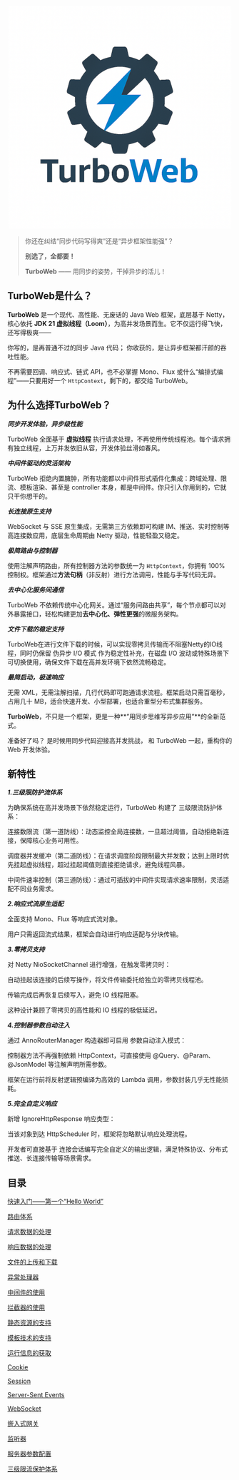<p align="center">
 <img src="./docs/image/logo.png" alt=""/>
</p>

> 你还在纠结“同步代码写得爽”还是“异步框架性能强”？
>
> **别选了，全都要！**
>
> **TurboWeb** —— 用同步的姿势，干掉异步的活儿！



## TurboWeb是什么？

**TurboWeb** 是一个现代、高性能、无废话的 Java Web 框架，底层基于 Netty，核心依托 **JDK 21 虚拟线程（Loom）**，为高并发场景而生。它不仅运行得飞快，还写得极爽——

你写的，是再普通不过的同步 Java 代码；
你收获的，是让异步框架都汗颜的吞吐性能。

不再需要回调、响应式、链式 API，也不必掌握 Mono、Flux 或什么“编排式编程”——只要用好一个 `HttpContext`，剩下的，都交给 TurboWeb。

## 为什么选择TurboWeb？

**_同步开发体验，异步级性能_**

TurboWeb 全面基于 **虚拟线程** 执行请求处理，不再使用传统线程池。每个请求拥有独立线程，上万并发依旧从容，开发体验丝滑如春风。

**_中间件驱动的灵活架构_**

TurboWeb 拒绝内置臃肿，所有功能都以中间件形式插件化集成：跨域处理、限流、模板渲染、甚至是 controller 本身，都是中间件。你只引入你用到的，它就只干你想干的。

**_长连接原生支持_**

WebSocket 与 SSE 原生集成，无需第三方依赖即可构建 IM、推送、实时控制等高连接数应用，底层生命周期由 Netty 驱动，性能轻盈又稳定。

**_极简路由与控制器_**

使用注解声明路由，所有控制器方法的参数统一为 `HttpContext`，你拥有 100% 控制权。框架通过**方法句柄**（非反射）进行方法调用，性能与手写代码无异。

**_去中心化服务间通信_**

TurboWeb 不依赖传统中心化网关。通过“服务间路由共享”，每个节点都可以对外暴露接口，轻松构建更加**去中心化、弹性更强**的微服务架构。

**_文件下载的稳定支持_**

TurboWeb在进行文件下载的时候，可以实现零拷贝传输而不阻塞Netty的IO线程，同时仍保留 伪异步 I/O 模式 作为稳定性补充，在磁盘 I/O 波动或特殊场景下可切换使用，确保文件下载在高并发环境下依然流畅稳定。

**_最简启动，极速响应_**

无需 XML，无需注解扫描，几行代码即可跑通请求流程。框架启动只需百毫秒，占用几十 MB，适合快速开发、小型部署，也适合重型分布式集群服务。



**TurboWeb**，不只是一个框架，更是一种**”用同步思维写异步应用”**的全新范式。

准备好了吗？
是时候用同步代码迎接高并发挑战，
和 TurboWeb 一起，重构你的 Web 开发体验。



## 新特性

**_1.三级限防护流体系_**

为确保系统在高并发场景下依然稳定运行，TurboWeb 构建了 三级限流防护体系：

连接数限流（第一道防线）：动态监控全局连接数，一旦超过阈值，自动拒绝新连接，保障核心业务可用性。

调度器并发缓冲（第二道防线）：在请求调度阶段限制最大并发数；达到上限时优先挂起虚拟线程，超过挂起阈值则直接拒绝请求，避免线程风暴。

中间件速率控制（第三道防线）：通过可插拔的中间件实现请求速率限制，灵活适配不同业务需求。

**_2.响应式流原生适配_**

全面支持 Mono、Flux 等响应式流对象。

用户只需返回流式结果，框架会自动进行响应适配与分块传输。

**_3.零拷贝支持_**

对 Netty NioSocketChannel 进行增强，在触发零拷贝时：

自动挂起该连接的后续写操作，将文件传输委托给独立的零拷贝线程池。

传输完成后再恢复后续写入，避免 IO 线程阻塞。

这种设计兼顾了零拷贝的高性能和 IO 线程的极低延迟。

**_4.控制器参数自动注入_**

通过 AnnoRouterManager 构造器即可启用 参数自动注入模式：

控制器方法不再强制依赖 HttpContext，可直接使用 @Query、@Param、@JsonModel 等注解声明所需参数。

框架在运行前将反射逻辑预编译为高效的 Lambda 调用，参数封装几乎无性能损耗。

**_5.完全自定义响应_**

新增 IgnoreHttpResponse 响应类型：

当该对象到达 HttpScheduler 时，框架将忽略默认响应处理流程。

开发者可直接基于 连接会话编写完全自定义的输出逻辑，满足特殊协议、分布式推送、长连接传输等场景需求。



## 目录

[快速入门——第一个“Hello World”](./docs/quickstart.md)

[路由体系](./docs/router.md)

[请求数据的处理](./docs/request.md)

[响应数据的处理](./docs/response.md)

[文件的上传和下载](./docs/file.md)

[异常处理器](./docs/exceptionhandler.md)

[中间件的使用](./docs/middleware.md)

[拦截器的使用](./docs/interceptor.md)

[静态资源的支持](./docs/staticresource.md)

[模板技术的支持](./docs/template.md)

[运行信息的获取](./docs/serverinfo.md)

[Cookie](./docs/cookie.md)

[Session](./docs/session.md)

[Server-Sent Events](./docs/sse.md)

[WebSocket](./docs/websocket.md)

[嵌入式网关](./docs/gateway.md)

[监听器](./docs/listener.md)

[服务器参数配置](./docs/config.md)

[三级限流保护体系](./docs/limiter.md)
